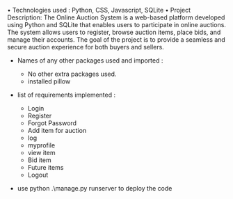 •	Technologies used : Python, CSS, Javascript, SQLite 
•	Project Description: The Online Auction System is a web-based platform developed using Python and SQLite that enables users to participate in online auctions. The system allows users to register, browse auction items, place bids, and manage their accounts. The goal of the project is to provide a seamless and secure auction experience for both buyers and sellers.


* Names of any other packages used and imported :
	
	- No other extra packages used.
	- installed pillow
	
* list of requirements implemented :

	* Login
	* Register
	* Forgot Password
	* Add item for auction
	* log
	* myprofile
	* view item
	* Bid item
	* Future items
	* Logout

* use python .\manage.py runserver to deploy the code 
